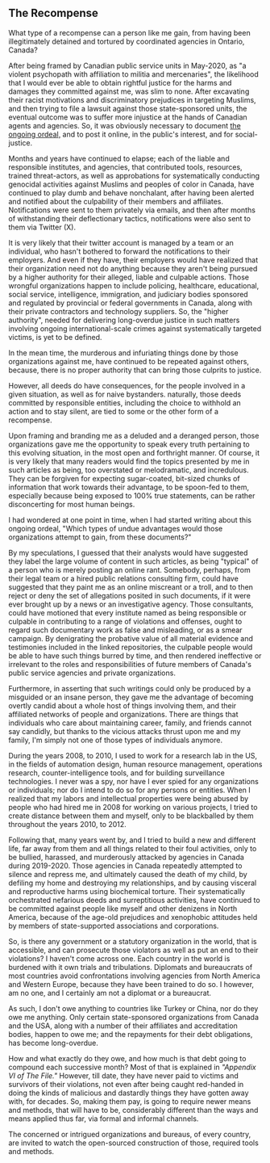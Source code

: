 ## The Recompense

What type of a recompense can a person like me gain, from having been illegitimately detained and tortured by coordinated agencies in Ontario, Canada? 

After being framed by Canadian public service units in May-2020, as "a violent psychopath with affiliation to militia and mercenaries", the likelihood that I would ever be able to obtain rightful justice for the harms and damages they committed against me, was slim to none. After excavating their racist motivations and discriminatory prejudices in targeting Muslims, and then trying to file a lawsuit against those state-sponsored units, the eventual outcome was to suffer more injustice at the hands of Canadian agents and agencies. So, it was obviously necessary to document [the ongoing ordeal,](https://github.com/true-hindsight/long-overdue-justice/blob/main/expose/14-1.md#141-moving-on) and to post it online, in the public's interest, and for social-justice.   

Months and years have continued to elapse; each of the liable and responsible institutes, and agencies, that contributed tools, resources, trained threat-actors, as well as approbations for systematically conducting genocidal activities against Muslims and peoples of color in Canada, have continued to play dumb and behave nonchalant, after having been alerted and notified about the culpability of their members and affiliates. Notifications were sent to them privately via emails, and then after months of withstanding their deflectionary tactics, notifications were also sent to them via Twitter (X).   

It is very likely that their twitter account is managed by a team or an individual, who hasn't bothered to forward the notifications to their employers. And even if they have, their employers would have realized that their organization need not do anything because they aren't being pursued by a higher authority for their alleged, liable and culpable actions. Those wrongful organizations happen to include policing, healthcare, educational, social service, intelligence, immigration, and judiciary bodies sponsored and regulated by provincial or federal governments in Canada, along with their private contractors and technology suppliers. So, the "higher authority", needed for delivering long-overdue justice in such matters involving ongoing international-scale crimes against systematically targeted victims, is yet to be defined. 

In the mean time, the murderous and infuriating things done by those organizations against me, have continued to be repeated against others, because, there is no proper authority that can bring those culprits to justice. 

However, all deeds do have consequences, for the people involved in a given situation, as well as for naive bystanders. naturally, those deeds committed by responsible entities, including the choice to withhold an action and to stay silent, are tied to some or the other form of a recompense. 

Upon framing and branding me as a deluded and a deranged person, those organizations gave me the opportunity to speak every truth pertaining to this evolving situation, in the most open and forthright manner. Of course, it is very likely that many readers would find the topics presented by me in such articles as being, too overstated or melodramatic, and incredulous. They can be forgiven for expecting sugar-coated, bit-sized chunks of information that work towards their advantage, to be spoon-fed to them, especially because being exposed to 100% true statements, can be rather disconcerting for most human beings. 

I had wondered at one point in time, when I had started writing about this ongoing ordeal, "Which types of undue advantages would those organizations attempt to gain, from these documents?" 

By my speculations, I guessed that their analysts would have suggested they label the large volume of content in such articles, as being "typical" of a person who is merely posting an online rant. Somebody, perhaps, from their legal team or a hired public relations consulting firm, could have suggested that they paint me as an online miscreant or a troll, and to then reject or deny the set of allegations posited in such documents, if it were ever brought up by a news or an investigative agency. Those consultants, could have motioned that every institute named as being responsible or culpable in contributing to a range of violations and offenses, ought to regard such documentary work as false and misleading, or as a smear campaign. By denigrating the probative value of all material evidence and testimonies included in the linked repositories, the culpable people would be able to have such things burred by time, and then rendered ineffective or irrelevant to the roles and responsibilities of future members of Canada's public service agencies and private organizations. 

Furthermore, in asserting that such writings could only be produced by a misguided or an insane person, they gave me the advantage of becoming overtly candid about a whole host of things involving them, and their affiliated networks of people and organizations. There are things that individuals who care about maintaining career, family, and friends cannot say candidly, but thanks to the vicious attacks thrust upon me and my family, I'm simply not one of those types of individuals anymore. 

During the years 2008, to 2010, I used to work for a research lab in the US, in the fields of automation design, human resource management, operations research, counter-intelligence tools, and for building surveillance technologies. I never was a spy, nor have I ever spied for any organizations or individuals; nor do I intend to do so for any persons or entities. When I realized that my labors and intellectual properties were being abused by people who had hired me in 2008 for working on various projects, I tried to create distance between them and myself, only to be blackballed by them throughout the years 2010, to 2012. 

Following that, many years went by, and I tried to build a new and different life, far away from them and all things related to their foul activities, only to be bullied, harassed, and murderously attacked by agencies in Canada during 2019-2020. Those agencies in Canada repeatedly attempted to silence and repress me, and ultimately caused the death of my child, by defiling my home and destroying my relationships, and by causing visceral and reproductive harms using biochemical torture. Their systematically orchestrated nefarious deeds and surreptitious activities, have continued to be committed against people like myself and other denizens in North America, because of the age-old prejudices and xenophobic attitudes held by members of state-supported associations and corporations.  

So, is there any government or a statutory organization in the world, that is accessible, and can prosecute those violators as well as put an end to their violations? I haven't come across one. Each country in the world is burdened with it own trials and tribulations. Diplomats and bureaucrats of most countries avoid confrontations involving agencies from North America and Western Europe, because they have been trained to do so. I however, am no one, and I certainly am not a diplomat or a bureaucrat. 

As such, I don't owe anything to countries like Turkey or China, nor do they owe me anything. Only certain state-sponsored organizations from Canada and the USA, along with a number of their affiliates and accreditation bodies, happen to owe me; and the repayments for their debt obligations, has become long-overdue. 

How and what exactly do they owe, and how much is that debt going to compound each successive month? Most of that is explained in *"Appendix VI of The File."* However, till date, they have never paid to victims and survivors of their violations, not even after being caught red-handed in doing the kinds of malicious and dastardly things they have gotten away with, for decades. So, making them pay, is going to require newer means and methods, that will have to be, considerably different than the ways and means applied thus far, via formal and informal channels. 

The concerned or intrigued organizations and bureaus, of every country, are invited to watch the open-sourced construction of those, required tools and methods.  